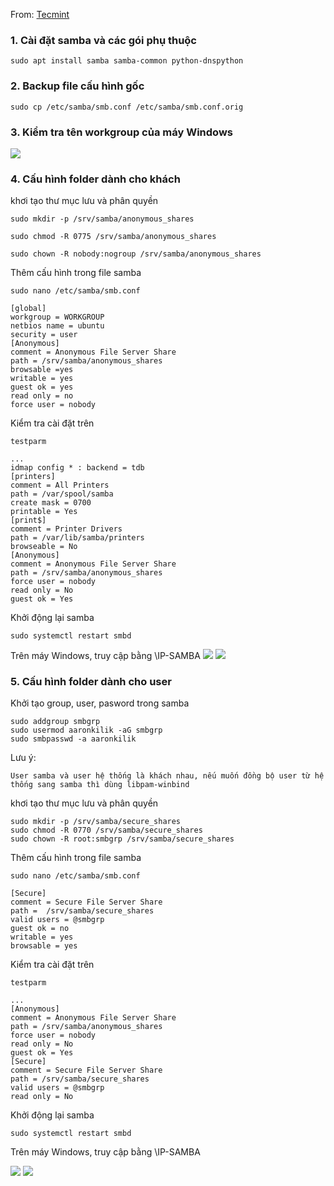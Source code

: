 
From: [Tecmint](https://www.tecmint.com/install-samba-on-ubuntu-for-file-sharing-on-windows/)


### 1. Cài đặt samba và các gói phụ thuộc
```
sudo apt install samba samba-common python-dnspython
```

### 2. Backup file cấu hình gốc
```
sudo cp /etc/samba/smb.conf /etc/samba/smb.conf.orig
```

### 3. Kiểm tra tên workgroup của máy Windows

<img src="http://2.pik.vn/20176f5bc729-3bbb-4c59-871d-818c54816228.png">


### 4. Cấu hình folder dành cho khách

khơi tạo thư mục lưu và phân quyền
```
sudo mkdir -p /srv/samba/anonymous_shares
```
```
sudo chmod -R 0775 /srv/samba/anonymous_shares
```
```
sudo chown -R nobody:nogroup /srv/samba/anonymous_shares
```
Thêm cấu hình trong file samba
```
sudo nano /etc/samba/smb.conf
```
```
[global]
workgroup = WORKGROUP
netbios name = ubuntu
security = user
[Anonymous]
comment = Anonymous File Server Share
path = /srv/samba/anonymous_shares
browsable =yes
writable = yes
guest ok = yes
read only = no
force user = nobody
```

Kiểm tra cài đặt trên
```
testparm
```
```
...
idmap config * : backend = tdb
[printers]
comment = All Printers
path = /var/spool/samba
create mask = 0700
printable = Yes
[print$]
comment = Printer Drivers
path = /var/lib/samba/printers
browseable = No
[Anonymous]
comment = Anonymous File Server Share
path = /srv/samba/anonymous_shares
force user = nobody
read only = No
guest ok = Yes
```
Khởi động lại samba
```
sudo systemctl restart smbd
```
Trên máy Windows, truy cập bằng \\IP-SAMBA
<img src="http://2.pik.vn/2017494800e2-ab00-49ba-9f9b-773d0cf42016.png">
<img src="http://2.pik.vn/20170f013a86-d5ca-40ba-9c38-a86dcd858f28.png">




### 5. Cấu hình folder dành cho user

Khởi tạo group, user, pasword trong samba
```
sudo addgroup smbgrp
sudo usermod aaronkilik -aG smbgrp
sudo smbpasswd -a aaronkilik
````
Lưu ý:
```
User samba và user hệ thống là khách nhau, nếu muốn đồng bộ user từ hệ thống sang samba thì dùng libpam-winbind
```
khơi tạo thư mục lưu và phân quyền
```
sudo mkdir -p /srv/samba/secure_shares
sudo chmod -R 0770 /srv/samba/secure_shares
sudo chown -R root:smbgrp /srv/samba/secure_shares
```

Thêm cấu hình trong file samba
```
sudo nano /etc/samba/smb.conf
```
```
[Secure]
comment = Secure File Server Share
path =  /srv/samba/secure_shares
valid users = @smbgrp
guest ok = no
writable = yes
browsable = yes
```

Kiểm tra cài đặt trên
```
testparm
```
```
...
[Anonymous]
comment = Anonymous File Server Share
path = /srv/samba/anonymous_shares
force user = nobody
read only = No
guest ok = Yes
[Secure]
comment = Secure File Server Share
path = /srv/samba/secure_shares
valid users = @smbgrp
read only = No
```
Khởi động lại samba
```
sudo systemctl restart smbd
```
Trên máy Windows, truy cập bằng \\IP-SAMBA

<img src="http://2.pik.vn/2017fe19345a-0d43-4577-a277-945a5137975e.png">
<img src="http://2.pik.vn/2017e8b781a2-637f-4ec5-bce9-a4144ded3d66.png">
